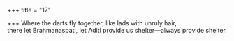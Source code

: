 +++
title = "17"

+++
Where the darts fly together, like lads with unruly hair,  
there let Brahmaṇaspati, let Aditi provide us shelter—always provide  shelter.  